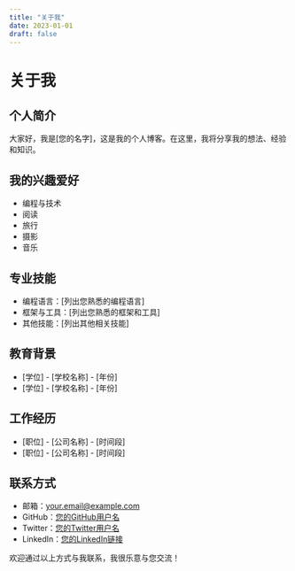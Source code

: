 ```yaml
---
title: "关于我"
date: 2023-01-01
draft: false
---
```


# 关于我

## 个人简介

大家好，我是[您的名字]，这是我的个人博客。在这里，我将分享我的想法、经验和知识。

## 我的兴趣爱好

- 编程与技术
- 阅读
- 旅行
- 摄影
- 音乐

## 专业技能

- 编程语言：[列出您熟悉的编程语言]
- 框架与工具：[列出您熟悉的框架和工具]
- 其他技能：[列出其他相关技能]

## 教育背景

- [学位] - [学校名称] - [年份]
- [学位] - [学校名称] - [年份]

## 工作经历

- [职位] - [公司名称] - [时间段]
- [职位] - [公司名称] - [时间段]

## 联系方式

- 邮箱：your.email@example.com
- GitHub：[您的GitHub用户名](https://github.com/yourusername)
- Twitter：[您的Twitter用户名](https://twitter.com/yourusername)
- LinkedIn：[您的LinkedIn链接](https://linkedin.com/in/yourusername)

欢迎通过以上方式与我联系，我很乐意与您交流！
